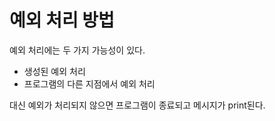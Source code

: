 # 예외 처리 방법

예외 처리에는 두 가지 가능성이 있다.
- 생성된 예외 처리
- 프로그램의 다른 지점에서 예외 처리

대신 예외가 처리되지 않으면 프로그램이 종료되고 메시지가 print된다.